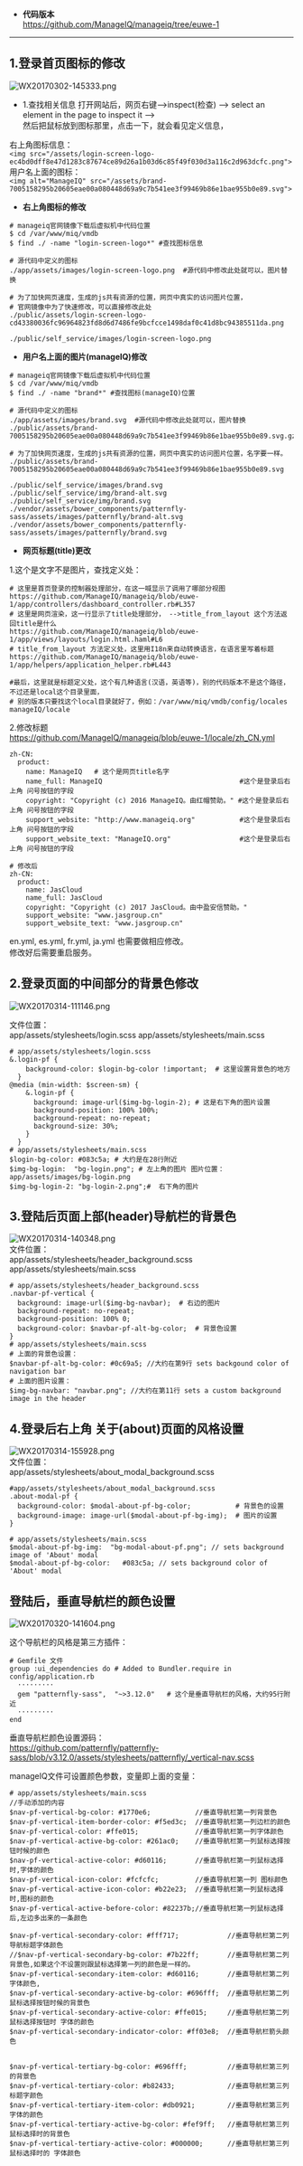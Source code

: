 * **代码版本**   
https://github.com/ManageIQ/manageiq/tree/euwe-1       
-----

## **1.登录首页图标的修改**   

![WX20170302-145333.png](https://bitbucket.org/repo/oE6yEX/images/450901201-WX20170302-145333.png)    

* 1.查找相关信息
打开网站后，网页右键-->inspect(检查) --> select an element in the page to inspect it -->    
然后把鼠标放到图标那里，点击一下，就会看见定义信息，

右上角图标信息：       
`<img src="/assets/login-screen-logo-ec4bd0dff8e47d1283c87674ce89d26a1b03d6c85f49f030d3a116c2d963dcfc.png">`   
用户名上面的图标：   
`<img alt="ManageIQ" src="/assets/brand-7005158295b20605eae00a080448d69a9c7b541ee3f99469b86e1bae955b0e89.svg">`         

* **右上角图标的修改**    

```
# manageiq官网镜像下载后虚拟机中代码位置
$ cd /var/www/miq/vmdb
$ find ./ -name "login-screen-logo*" #查找图标信息

# 源代码中定义的图标
./app/assets/images/login-screen-logo.png  #源代码中修改此处就可以，图片替换

# 为了加快网页速度，生成的js共有资源的位置，网页中真实的访问图片位置，
# 官网镜像中为了快速修改，可以直接修改此处
./public/assets/login-screen-logo-cd43380036fc96964823fd8d6d7486fe9bcfcce1498daf0c41d8bc94385511da.png

./public/self_service/images/login-screen-logo.png
```        

* **用户名上面的图片(manageIQ)修改**  

```
# manageiq官网镜像下载后虚拟机中代码位置
$ cd /var/www/miq/vmdb
$ find ./ -name "brand*" #查找图标(manageIQ)位置

# 源代码中定义的图标
./app/assets/images/brand.svg  #源代码中修改此处就可以，图片替换
./public/assets/brand-7005158295b20605eae00a080448d69a9c7b541ee3f99469b86e1bae955b0e89.svg.gz

# 为了加快网页速度，生成的js共有资源的位置，网页中真实的访问图片位置，名字要一样。
./public/assets/brand-7005158295b20605eae00a080448d69a9c7b541ee3f99469b86e1bae955b0e89.svg

./public/self_service/images/brand.svg
./public/self_service/img/brand-alt.svg
./public/self_service/img/brand.svg
./vendor/assets/bower_components/patternfly-sass/assets/images/patternfly/brand-alt.svg
./vendor/assets/bower_components/patternfly-sass/assets/images/patternfly/brand.svg
```     

* **网页标题(title)更改**      

1.这个是文字不是图片，查找定义处：     
```    
# 这里是首页登录的控制器处理部分，在这一喊显示了调用了哪部分视图
https://github.com/ManageIQ/manageiq/blob/euwe-1/app/controllers/dashboard_controller.rb#L357
# 这里是网页渲染，这一行显示了title处理部分， -->title_from_layout 这个方法返回title是什么
https://github.com/ManageIQ/manageiq/blob/euwe-1/app/views/layouts/login.html.haml#L6     
# title_from_layout 方法定义处，这里用I18n来自动转换语言，在语言里写着标题
https://github.com/ManageIQ/manageiq/blob/euwe-1/app/helpers/application_helper.rb#L443   

#最后，这里就是标题定义处，这个有几种语言(汉语，英语等)，别的代码版本不是这个路径，不过还是local这个目录里面，
# 别的版本只要找这个local目录就好了，例如：/var/www/miq/vmdb/config/locales
manageIQ/locale
```     

2.修改标题    
https://github.com/ManageIQ/manageiq/blob/euwe-1/locale/zh_CN.yml      
```
zh-CN:
  product:
    name: ManageIQ   # 这个是网页title名字
    name_full: ManageIQ                                  #这个是登录后右上角 问号按钮的字段
    copyright: "Copyright (c) 2016 ManageIQ。由红帽赞助。" #这个是登录后右上角 问号按钮的字段
    support_website: "http://www.manageiq.org"           #这个是登录后右上角 问号按钮的字段
    support_website_text: "ManageIQ.org"                 #这个是登录后右上角 问号按钮的字段

# 修改后
zh-CN:
  product:
    name: JasCloud
    name_full: JasCloud
    copyright: "Copyright (c) 2017 JasCloud。由中盈安信赞助。"
    support_website: "www.jasgroup.cn"
    support_website_text: "www.jasgroup.cn"
```   
en.yml, es.yml, fr.yml, ja.yml 也需要做相应修改。     
修改好后需要重启服务。

## **2.登录页面的中间部分的背景色修改**     
![WX20170314-111146.png](https://bitbucket.org/repo/oE6yEX/images/4151897052-WX20170314-111146.png)     

文件位置：   
app/assets/stylesheets/login.scss
app/assets/stylesheets/main.scss       
```    
# app/assets/stylesheets/login.scss 
&.login-pf {
    background-color: $login-bg-color !important;  # 这里设置背景色的地方
  }
@media (min-width: $screen-sm) {
    &.login-pf {
      background: image-url($img-bg-login-2); # 这是右下角的图片设置
      background-position: 100% 100%;
      background-repeat: no-repeat;
      background-size: 30%;
    }
  }
# app/assets/stylesheets/main.scss  
$login-bg-color: #083c5a; # 大约是在28行附近
$img-bg-login:  "bg-login.png"; # 左上角的图片 图片位置：app/assets/images/bg-login.png
$img-bg-login-2: "bg-login-2.png";#  右下角的图片

```     

## **3.登陆后页面上部(header)导航栏的背景色**    
![WX20170314-140348.png](https://bitbucket.org/repo/oE6yEX/images/843502405-WX20170314-140348.png)      
文件位置：   
app/assets/stylesheets/header_background.scss       
app/assets/stylesheets/main.scss       
```
# app/assets/stylesheets/header_background.scss     
.navbar-pf-vertical {
  background: image-url($img-bg-navbar);  # 右边的图片
  background-repeat: no-repeat;
  background-position: 100% 0;
  background-color: $navbar-pf-alt-bg-color;  # 背景色设置
}
# app/assets/stylesheets/main.scss     
# 上面的背景色设置：
$navbar-pf-alt-bg-color: #0c69a5; //大约在第9行 sets backgound color of navigation bar
# 上面的图片设置：
$img-bg-navbar: "navbar.png"; //大约在第11行 sets a custom background image in the header
```        

## **4.登录后右上角 关于(about)页面的风格设置**    
![WX20170314-155928.png](https://bitbucket.org/repo/oE6yEX/images/1203226833-WX20170314-155928.png)       
文件位置：    
app/assets/stylesheets/about_modal_background.scss       
```
#app/assets/stylesheets/about_modal_background.scss
.about-modal-pf {
  background-color: $modal-about-pf-bg-color;           # 背景色的设置
  background-image: image-url($modal-about-pf-bg-img);  # 图片的设置
}

# app/assets/stylesheets/main.scss
$modal-about-pf-bg-img:  "bg-modal-about-pf.png"; // sets background image of 'About' modal
$modal-about-pf-bg-color:   #083c5a; // sets background color of 'About' modal
```       

## 登陆后，垂直导航栏的颜色设置     
![WX20170320-141604.png](https://bitbucket.org/repo/oE6yEX/images/1840381616-WX20170320-141604.png)       

这个导航栏的风格是第三方插件：  
```
# Gemfile 文件
group :ui_dependencies do # Added to Bundler.require in config/application.rb
  ·········
  gem "patternfly-sass",  "~>3.12.0"   # 这个是垂直导航栏的风格，大约95行附近
  ·········
end
```       
垂直导航栏颜色设置源码：    
https://github.com/patternfly/patternfly-sass/blob/v3.12.0/assets/stylesheets/patternfly/_vertical-nav.scss         

manageIQ文件可设置颜色参数，变量即上面的变量：      
```
# app/assets/stylesheets/main.scss
//手动添加的内容
$nav-pf-vertical-bg-color: #1770e6;           //垂直导航栏第一列背景色
$nav-pf-vertical-item-border-color: #f5ed3c;  //垂直导航栏第一列边栏的颜色
$nav-pf-vertical-color: #ffe015;              //垂直导航栏第一列字体颜色
$nav-pf-vertical-active-bg-color: #261ac0;    //垂直导航栏第一列鼠标选择按钮时候的颜色
$nav-pf-vertical-active-color: #d60116;       //垂直导航栏第一列鼠标选择时,字体的颜色
$nav-pf-vertical-icon-color: #fcfcfc;         //垂直导航栏第一列 图标颜色
$nav-pf-vertical-active-icon-color: #b22e23;  //垂直导航栏第一列鼠标选择时,图标的颜色
$nav-pf-vertical-active-before-color: #82237b;//垂直导航栏第一列鼠标选择后,左边多出来的一条颜色

$nav-pf-vertical-secondary-color: #fff717;            //垂直导航栏第二列导航标题字体颜色
//$nav-pf-vertical-secondary-bg-color: #7b22ff;       //垂直导航栏第二列背景色,如果这个不设置则跟鼠标选择第一列的颜色是一样的。
$nav-pf-vertical-secondary-item-color: #d60116;       //垂直导航栏第二列字体颜色,
$nav-pf-vertical-secondary-active-bg-color: #696fff;  //垂直导航栏第二列鼠标选择按钮时候的背景色
$nav-pf-vertical-secondary-active-color: #ffe015;     //垂直导航栏第二列鼠标选择按钮时 字体的颜色
$nav-pf-vertical-secondary-indicator-color: #ff03e8;  //垂直导航栏箭头颜色


$nav-pf-vertical-tertiary-bg-color: #696fff;          //垂直导航栏第三列的背景色
$nav-pf-vertical-tertiary-color: #b82433;             //垂直导航栏第三列标题字颜色
$nav-pf-vertical-tertiary-item-color: #db0921;        //垂直导航栏第三列字体的颜色
$nav-pf-vertical-tertiary-active-bg-color: #fef9ff;   //垂直导航栏第三列鼠标选择时的背景色
$nav-pf-vertical-tertiary-active-color: #000000;      //垂直导航栏第三列鼠标选择时的 字体颜色


```